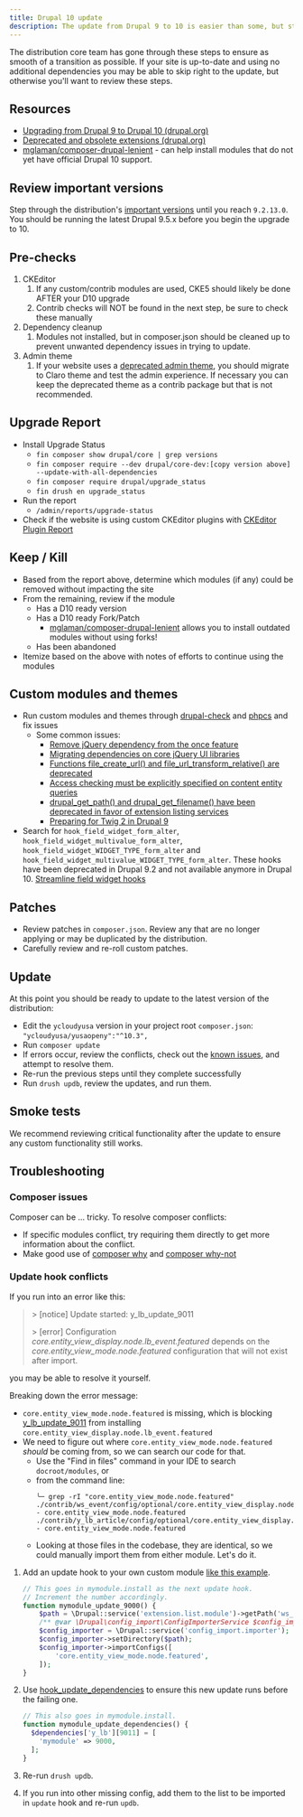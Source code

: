 ```yaml
---
title: Drupal 10 update
description: The update from Drupal 9 to 10 is easier than some, but still comes with some challenges.
---
```


The distribution core team has gone through these steps to ensure as smooth of a transition as possible. If your site is up-to-date and using no additional dependencies you may be able to skip right to the update, but otherwise you'll want to review these steps.

## Resources

- [Upgrading from Drupal 9 to Drupal 10 (drupal.org)](https://www.drupal.org/docs/upgrading-drupal/upgrading-from-drupal-8-or-later/upgrading-from-drupal-9-to-drupal-10)
- [Deprecated and obsolete extensions (drupal.org)](https://www.drupal.org/docs/core-modules-and-themes/deprecated-and-obsolete)
- [mglaman/composer-drupal-lenient](https://github.com/mglaman/composer-drupal-lenient) - can help install modules that do not yet have official Drupal 10 support.

## Review important versions

Step through the distribution's [important versions](../important-versions-for-upgrade-path/#important-versions) until you reach `9.2.13.0`. You should be running the latest Drupal 9.5.x before you begin the upgrade to 10.

## Pre-checks

1. CKEditor
    1. If any custom/contrib modules are used, CKE5 should likely be done AFTER your D10 upgrade
    2. Contrib checks will NOT be found in the next step, be sure to check these manually
2. Dependency cleanup
    1. Modules not installed, but in composer.json should be cleaned up to prevent unwanted dependency issues in trying to update.
3. Admin theme
    1. If your website uses a [deprecated admin theme](https://www.drupal.org/docs/core-modules-and-themes/deprecated-and-obsolete#s-recommendations-for-deprecated-themes), you should migrate to Claro theme and test the admin experience. If necessary you can keep the deprecated theme as a contrib package but that is not recommended.

## Upgrade Report

- Install Upgrade Status
    - `fin composer show drupal/core | grep versions`
    - `fin composer require --dev drupal/core-dev:[copy version above] --update-with-all-dependencies`
    - `fin composer require drupal/upgrade_status`
    - `fin drush en upgrade_status`
- Run the report
    - `/admin/reports/upgrade-status`
- Check if the website is using custom CKEditor plugins with  [CKEditor Plugin Report](https://www.drupal.org/project/ckeditor_plugin_report)

## Keep / Kill

- Based from the report above, determine which modules (if any) could be removed without impacting the site
- From the remaining, review if the module
    - Has a D10 ready version
    - Has a D10 ready Fork/Patch
        - [mglaman/composer-drupal-lenient](https://github.com/mglaman/composer-drupal-lenient) allows you to install outdated modules without using forks!
    - Has been abandoned
- Itemize based on the above with notes of efforts to continue using the modules

## Custom modules and themes

- Run custom modules and themes through [drupal-check](https://github.com/mglaman/drupal-check) and [phpcs](https://www.drupal.org/docs/contributed-modules/code-review-module/php-codesniffer-command-line-usage) and fix issues
    - Some common issues:
        - [Remove jQuery dependency from the once feature](https://www.drupal.org/node/3158256)
        - [Migrating dependencies on core jQuery UI libraries](https://www.drupal.org/docs/upgrading-drupal/upgrading-from-drupal-8-or-later/upgrading-from-drupal-9-to-drupal-10-0/migrating-dependencies-on-core-jquery-ui-libraries)
        - [Functions file_create_url() and file_url_transform_relative() are deprecated](https://www.drupal.org/node/2940031)
        - [Access checking must be explicitly specified on content entity queries](https://www.drupal.org/node/3201242)
        - [drupal_get_path() and drupal_get_filename() have been deprecated in favor of extension listing services](https://www.drupal.org/node/2940438)
        - [Preparing for Twig 2 in Drupal 9](https://www.drupal.org/node/3071078)
- Search for `hook_field_widget_form_alter`, `hook_field_widget_multivalue_form_alter`, `hook_field_widget_WIDGET_TYPE_form_alter` and `hook_field_widget_multivalue_WIDGET_TYPE_form_alter`. These hooks have been deprecated in Drupal 9.2 and not available anymore in Drupal 10. [Streamline field widget hooks](https://www.drupal.org/node/3180429)

## Patches

- Review patches in `composer.json`. Review any that are no longer applying or may be duplicated by the distribution.
- Carefully review and re-roll custom patches.

## Update

At this point you should be ready to update to the latest version of the distribution:

- Edit the `ycloudyusa` version in your project root `composer.json`: `"ycloudyusa/yusaopeny":"^10.3",`
- Run `composer update`
- If errors occur, review the conflicts, check out the [known issues](https://www.drupal.org/docs/updating-drupal/updating-drupal-core-via-composer#known-issues), and attempt to resolve them.
- Re-run the previous steps until they complete successfully
- Run `drush updb`, review the updates, and run them.

## Smoke tests

We recommend reviewing critical functionality after the update to ensure any custom functionality still works.

## Troubleshooting

### Composer issues

Composer can be ... tricky. To resolve composer conflicts:

- If specific modules conflict, try requiring them directly to get more information about the conflict.
- Make good use of [composer why](https://getcomposer.org/doc/03-cli.md#depends-why) and [composer why-not](https://getcomposer.org/doc/03-cli.md#prohibits-why-not)

### Update hook conflicts

If you run into an error like this:

> \>  [notice] Update started: y_lb_update_9011
>
> \> [error]  Configuration <em class="placeholder">core.entity_view_display.node.lb_event.featured</em> depends on the <em class="placeholder">core.entity_view_mode.node.featured</em> configuration that will not exist after import.

you may be able to resolve it yourself.

Breaking down the error message:

- `core.entity_view_mode.node.featured` is missing, which is blocking [y_lb_update_9011](https://github.com/YCloudYUSA/y_lb/blob/main/y_lb.install#L199) from installing `core.entity_view_display.node.lb_event.featured`
- We need to figure out where `core.entity_view_mode.node.featured` _should_ be coming from, so we can search our code for that.
  - Use the "Find in files" command in your IDE to search `docroot/modules`, or
  - from the command line:
    ```shell
    ╰─ grep -rI "core.entity_view_mode.node.featured"
    ./contrib/ws_event/config/optional/core.entity_view_display.node.lb_event.featured.yml:    - core.entity_view_mode.node.featured
    ./contrib/y_lb_article/config/optional/core.entity_view_display.node.article_lb.featured.yml:    - core.entity_view_mode.node.featured
    ```
  - Looking at those files in the codebase, they are identical, so we could manually import them from either module. Let's do it.

1. Add an update hook to your own custom module [like this example](https://github.com/YCloudYUSA/yusaopeny/pull/108/files#diff-2b10287d954ae6b7c36a1af05970dc0f2ee602047b2215d60d9052a15a8819b5R1233-R1240).

    ```php
   // This goes in mymodule.install as the next update hook.
   // Increment the number accordingly.
    function mymodule_update_9000() {
        $path = \Drupal::service('extension.list.module')->getPath('ws_event') . '/config/optional';
        /** @var \Drupal\config_import\ConfigImporterService $config_importer */
        $config_importer = \Drupal::service('config_import.importer');
        $config_importer->setDirectory($path);
        $config_importer->importConfigs([
            'core.entity_view_mode.node.featured',
        ]);
    }
    ```

2. Use [hook_update_dependencies](https://api.drupal.org/api/drupal/core%21lib%21Drupal%21Core%21Extension%21module.api.php/function/hook_update_dependencies/10.0.x) to ensure this new update runs before the failing one.

    ```php
   // This also goes in mymodule.install.
    function mymodule_update_dependencies() {
      $dependencies['y_lb'][9011] = [
        'mymodule' => 9000,
      ];
    }
    ```

3. Re-run `drush updb`.
4. If you run into other missing config, add them to the list to be imported in `update` hook and re-run `updb`.
